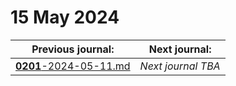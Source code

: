 # 15 May 2024

| Previous journal: | Next journal: |
|-|-|
| [**0201**-2024-05-11.md](./0201-2024-05-11.md) | *Next journal TBA* |
